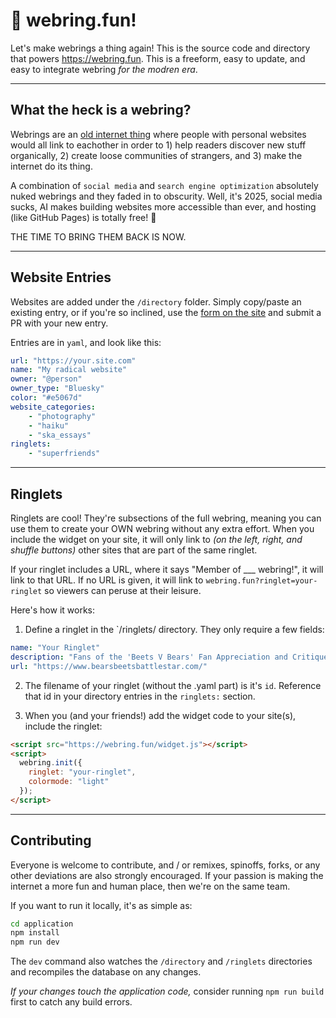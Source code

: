 # 🎉 webring.fun!

Let's make webrings a thing again! This is the source code and directory that powers https://webring.fun. This is a freeform, easy to update, and easy to integrate webring _for the modren era_.

---

## What the heck is a webring?

Webrings are an [old internet thing](https://en.wikipedia.org/wiki/Webring) where people with personal websites would all link to eachother in order to 1) help readers discover new stuff organically, 2) create loose communities of strangers, and 3) make the internet do its thing.

A combination of `social media` and `search engine optimization` absolutely nuked webrings and they faded in to obscurity. Well, it's 2025, social media sucks, AI makes building websites more accessible than ever, and hosting (like GitHub Pages) is totally free! 🥳

THE TIME TO BRING THEM BACK IS NOW.

---

## Website Entries

Websites are added under the `/directory` folder. Simply copy/paste an existing entry, or if you're so inclined, use the [form on the site]() and submit a PR with your new entry.

Entries are in `yaml`, and look like this:

```yaml
url: "https://your.site.com"
name: "My radical website"
owner: "@person"
owner_type: "Bluesky"
color: "#e5067d"
website_categories:
    - "photography"
    - "haiku"
    - "ska_essays"
ringlets:
    - "superfriends"

```

---

## Ringlets

Ringlets are cool! They're subsections of the full webring, meaning you can use them to create your OWN webring without any extra effort. When you include the widget on your site, it will only link to _(on the left, right, and shuffle buttons)_ other sites that are part of the same ringlet.

If your ringlet includes a URL, where it says "Member of ___ webring!", it will link to that URL. If no URL is given, it will link to `webring.fun?ringlet=your-ringlet` so viewers can peruse at their leisure.

Here's how it works:

1. Define a ringlet in the `/ringlets/ directory. They only require a few fields:

```yaml
name: "Your Ringlet"
description: "Fans of the 'Beets V Bears' Fan Appreciation and Critique Podcast of Seasons 1-3 of The Hit Sitcom The Office"
url: "https://www.bearsbeetsbattlestar.com/"
```

2. The filename of your ringlet (without the .yaml part) is it's `id`. Reference that id in your directory entries in the `ringlets:` section.

3. When you (and your friends!) add the widget code to your site(s), include the ringlet:

```html
<script src="https://webring.fun/widget.js"></script>
<script>
  webring.init({
    ringlet: "your-ringlet",
    colormode: "light"
  });
</script>
```

---

## Contributing

Everyone is welcome to contribute, and / or remixes, spinoffs, forks, or any other deviations are also strongly encouraged. If your passion is making the internet a more fun and human place, then we're on the same team.

If you want to run it locally, it's as simple as:

```bash
cd application
npm install
npm run dev
```

The `dev` command also watches the `/directory` and `/ringlets` directories and recompiles the database on any changes.

_If your changes touch the application code,_ consider running `npm run build` first to catch any build errors.


